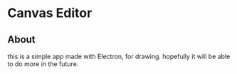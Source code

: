 # Canvas Editor 

## About 

this is a simple app made with Electron, for drawing. 
hopefully it will be able to do more in the future. 
